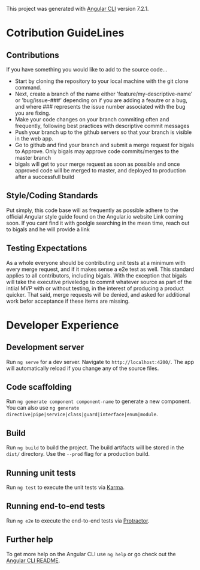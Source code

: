 This project was generated with [Angular CLI](https://github.com/angular/angular-cli) version 7.2.1.

# Cotribution GuideLines
## Contributions
If you have something you would like to add to the source code...
* Start by cloning the repository to your local machine with the git clone command.
* Next, create a branch of the name either 'feature/my-descriptive-name' or 'bug/issue-###' depending on if you are adding a feautre 
or a bug, and where ### represents the issue number associated with the bug you are fixing.
* Make your code changes on your branch commiting often and frequently, following best practices with descriptive commit messages
* Push your branch up to the github servers so that your branch is visible in the web app.
* Go to github and find your branch and submit a merge request for bigals to Approve. Only bigals may approve code commits/merges to the master branch
* bigals will get to your merge request as soon as possible and once approved code will be merged to master, and deployed to production after a successfull build

## Style/Coding Standards
Put simply, this code base will as frequently as possible adhere to the official Angular style guide found on the Angular.io website
Link coming soon. If you cant find it with goolgle searching in the mean time, reach out to bigals and he will provide a link

## Testing Expectations
As a whole everyone should be contributing unit tests at a minimum with every merge request, and if it makes sense a e2e test as well. This standard applies to all contributors, including bigals. With the exception that bigals will take the executive priveledge to commit whatever source as part of the intiial MVP with or without testing, in the interest of producing a product quicker. That said, merge requests will be denied, and asked for additional work befor acceptance if these items are missing.

# Developer Experience
## Development server

Run `ng serve` for a dev server. Navigate to `http://localhost:4200/`. The app will automatically reload if you change any of the source files.

## Code scaffolding

Run `ng generate component component-name` to generate a new component. You can also use `ng generate directive|pipe|service|class|guard|interface|enum|module`.

## Build

Run `ng build` to build the project. The build artifacts will be stored in the `dist/` directory. Use the `--prod` flag for a production build.

## Running unit tests

Run `ng test` to execute the unit tests via [Karma](https://karma-runner.github.io).

## Running end-to-end tests

Run `ng e2e` to execute the end-to-end tests via [Protractor](http://www.protractortest.org/).

## Further help

To get more help on the Angular CLI use `ng help` or go check out the [Angular CLI README](https://github.com/angular/angular-cli/blob/master/README.md).
